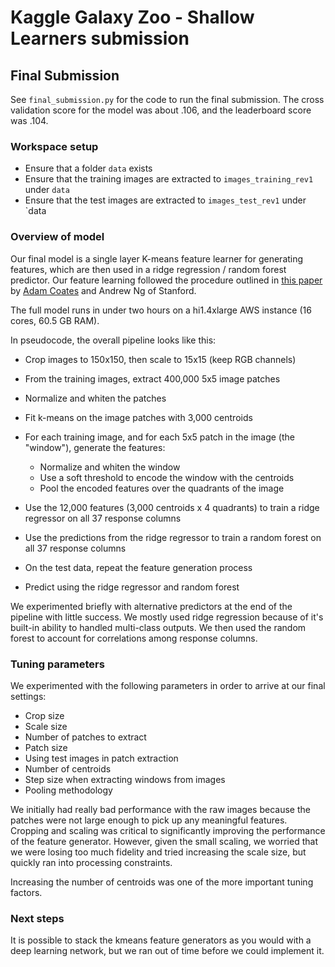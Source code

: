 # Kaggle Galaxy Zoo - Shallow Learners submission

## Final Submission

See `final_submission.py` for the code to run the final submission.  The cross validation score
for the model was about .106, and the leaderboard score was .104.

### Workspace setup

 - Ensure that a folder `data` exists
 - Ensure that the training images are extracted to `images_training_rev1` under `data`
 - Ensure that the test images are extracted to `images_test_rev1` under `data

### Overview of model

Our final model is a single layer K-means feature learner for generating features, which are then used in a
ridge regression / random forest predictor.  Our feature learning followed the procedure outlined in
[this paper](http://www.stanford.edu/~acoates/papers/coatesng_nntot2012.pdf) by
[Adam Coates](http://www.stanford.edu/~acoates/) and Andrew Ng of Stanford.

The full model runs in under two hours on a hi1.4xlarge AWS instance (16 cores, 60.5 GB RAM).

In pseudocode, the overall pipeline looks like this:

 - Crop images to 150x150, then scale to 15x15 (keep RGB channels)
 - From the training images, extract 400,000 5x5 image patches
 - Normalize and whiten the patches
 - Fit k-means on the image patches with 3,000 centroids
 - For each training image, and for each 5x5 patch in the image (the "window"), generate the features:

   - Normalize and whiten the window
   - Use a soft threshold to encode the window with the centroids
   - Pool the encoded features over the quadrants of the image

 - Use the 12,000 features (3,000 centroids x 4 quadrants) to train a ridge regressor on all 37 response columns
 - Use the predictions from the ridge regressor to train a random forest on all 37 response columns
 - On the test data, repeat the feature generation process
 - Predict using the ridge regressor and random forest

We experimented briefly with alternative predictors at the end of the pipeline with little success.  We
mostly used ridge regression because of it's built-in ability to handled multi-class outputs.  We then
used the random forest to account for correlations among response columns.

### Tuning parameters

We experimented with the following parameters in order to arrive at our final settings:

  - Crop size
  - Scale size
  - Number of patches to extract
  - Patch size
  - Using test images in patch extraction
  - Number of centroids
  - Step size when extracting windows from images
  - Pooling methodology

We initially had really bad performance with the raw images because the patches were not large enough
to pick up any meaningful features.  Cropping and scaling was critical to significantly improving the
performance of the feature generator.  However, given the small scaling, we worried that we were losing too
much fidelity and tried increasing the scale size, but quickly ran into processing constraints.

Increasing the number of centroids was one of the more important tuning factors.

### Next steps

It is possible to stack the kmeans feature generators as you would with a deep learning network, but we
ran out of time before we could implement it.
